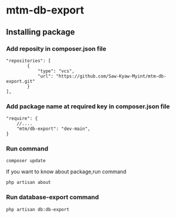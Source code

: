 # mtm-db-export

## Installing package

### Add reposity in composer.json file

```
"repositories": [
        {
            "type": "vcs",
            "url": "https://github.com/Saw-Kyaw-Myint/mtm-db-export.git"
        }
],
```

### Add package name at required key in composer.json file

```
"require": {
    //....
    "mtm/db-export": "dev-main",
}
```

### Run command

```
composer update
```

If you want to know about package,run command

```
php artisan about
```

### Run database-export command

```
php artisan db:db-export
```
